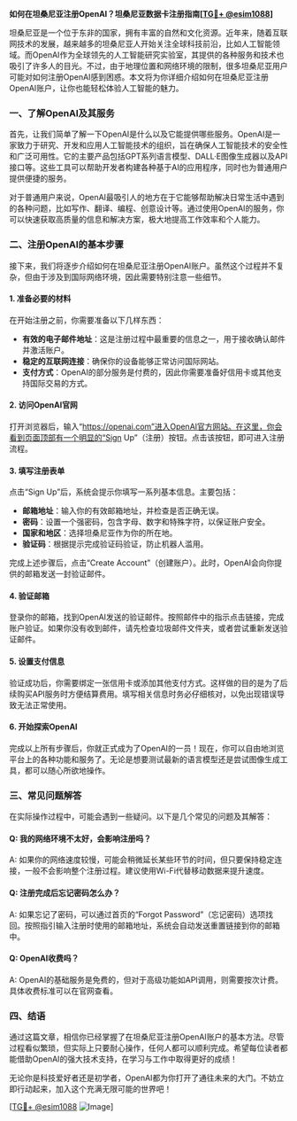**如何在坦桑尼亚注册OpenAI？坦桑尼亚数据卡注册指南[[TG💪+ @esim1088](https://t.me/s/esim1088)]**

坦桑尼亚是一个位于东非的国家，拥有丰富的自然和文化资源。近年来，随着互联网技术的发展，越来越多的坦桑尼亚人开始关注全球科技前沿，比如人工智能领域。而OpenAI作为全球领先的人工智能研究实验室，其提供的各种服务和技术也吸引了许多人的目光。不过，由于地理位置和网络环境的限制，很多坦桑尼亚用户可能对如何注册OpenAI感到困惑。本文将为你详细介绍如何在坦桑尼亚注册OpenAI账户，让你也能轻松体验人工智能的魅力。

### 一、了解OpenAI及其服务

首先，让我们简单了解一下OpenAI是什么以及它能提供哪些服务。OpenAI是一家致力于研究、开发和应用人工智能技术的组织，旨在确保人工智能技术的安全性和广泛可用性。它的主要产品包括GPT系列语言模型、DALL·E图像生成器以及API接口等。这些工具可以帮助开发者构建各种基于AI的应用程序，同时也为普通用户提供便捷的服务。

对于普通用户来说，OpenAI最吸引人的地方在于它能够帮助解决日常生活中遇到的各种问题，比如写作、翻译、编程、创意设计等。通过使用OpenAI的服务，你可以快速获取高质量的信息和解决方案，极大地提高工作效率和个人能力。

### 二、注册OpenAI的基本步骤

接下来，我们将逐步介绍如何在坦桑尼亚注册OpenAI账户。虽然这个过程并不复杂，但由于涉及到国际网络环境，因此需要特别注意一些细节。

#### 1. 准备必要的材料

在开始注册之前，你需要准备以下几样东西：

- **有效的电子邮件地址**：这是注册过程中最重要的信息之一，用于接收确认邮件并激活账户。
- **稳定的互联网连接**：确保你的设备能够正常访问国际网站。
- **支付方式**：OpenAI的部分服务是付费的，因此你需要准备好信用卡或其他支持国际交易的方式。

#### 2. 访问OpenAI官网

打开浏览器后，输入“https://openai.com”进入OpenAI官方网站。在这里，你会看到页面顶部有一个明显的“Sign Up”（注册）按钮。点击该按钮，即可进入注册流程。

#### 3. 填写注册表单

点击“Sign Up”后，系统会提示你填写一系列基本信息。主要包括：

- **邮箱地址**：输入你的有效邮箱地址，并检查是否正确无误。
- **密码**：设置一个强密码，包含字母、数字和特殊字符，以保证账户安全。
- **国家和地区**：选择坦桑尼亚作为你的所在地。
- **验证码**：根据提示完成验证码验证，防止机器人滥用。

完成上述步骤后，点击“Create Account”（创建账户）。此时，OpenAI会向你提供的邮箱发送一封验证邮件。

#### 4. 验证邮箱

登录你的邮箱，找到OpenAI发送的验证邮件。按照邮件中的指示点击链接，完成账户验证。如果你没有收到邮件，请先检查垃圾邮件文件夹，或者尝试重新发送验证邮件。

#### 5. 设置支付信息

验证成功后，你需要绑定一张信用卡或添加其他支付方式。这样做的目的是为了后续购买API服务时方便结算费用。填写相关信息时务必仔细核对，以免出现错误导致无法正常使用。

#### 6. 开始探索OpenAI

完成以上所有步骤后，你就正式成为了OpenAI的一员！现在，你可以自由地浏览平台上的各种功能和服务了。无论是想要测试最新的语言模型还是尝试图像生成工具，都可以随心所欲地操作。

### 三、常见问题解答

在实际操作过程中，可能会遇到一些疑问。以下是几个常见的问题及其解答：

#### Q: 我的网络环境不太好，会影响注册吗？

A: 如果你的网络速度较慢，可能会稍微延长某些环节的时间，但只要保持稳定连接，一般不会影响整个注册过程。建议使用Wi-Fi代替移动数据来提升速度。

#### Q: 注册完成后忘记密码怎么办？

A: 如果忘记了密码，可以通过首页的“Forgot Password”（忘记密码）选项找回。按照指引输入注册时使用的邮箱地址，系统会自动发送重置链接到你的邮箱中。

#### Q: OpenAI收费吗？

A: OpenAI的基础服务是免费的，但对于高级功能如API调用，则需要按次计费。具体收费标准可以在官网查看。

### 四、结语

通过这篇文章，相信你已经掌握了在坦桑尼亚注册OpenAI账户的基本方法。尽管过程看似繁琐，但实际上只要耐心操作，任何人都可以顺利完成。希望每位读者都能借助OpenAI的强大技术支持，在学习与工作中取得更好的成绩！

无论你是科技爱好者还是初学者，OpenAI都为你打开了通往未来的大门。不妨立即行动起来，加入这个充满无限可能的世界吧！

[[TG💪+ @esim1088](https://t.me/s/esim1088) ![Image](https://i.postimg.cc/4NQfJmqS/Snipaste-2025-05-13-00-14-12.png)]